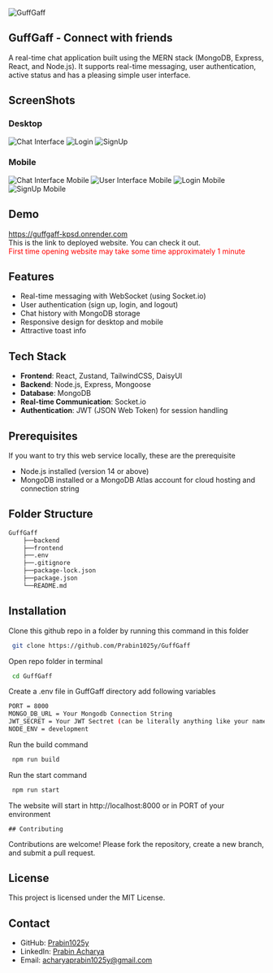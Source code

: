 
![GuffGaff](frontend/public/logo.png)

## GuffGaff - Connect with friends
A real-time chat application built using the MERN stack (MongoDB, Express, React, and Node.js). It supports real-time messaging, user authentication, active status and has a pleasing simple user interface.


## ScreenShots
### Desktop
![Chat Interface](frontend/public/demo/homePage.png)
![Login](frontend/public/demo/Login.png)
![SignUp](frontend/public/demo/Signup.png)
### Mobile
![Chat Interface Mobile](frontend/public/demo/homePageMobile.png)
![User Interface Mobile](frontend/public/demo/usersMobile.png)
![Login Mobile](frontend/public/demo/LoginMobile.png)
![SignUp Mobile](frontend/public/demo/SignupMobile.png)
## Demo

https://guffgaff-kpsd.onrender.com  
This is the link to deployed website. You can check it out.  
<span style="color:red">First time opening website may take some time approximately 1 minute</span>


## Features

- Real-time messaging with WebSocket (using Socket.io)
- User authentication (sign up, login, and logout)
- Chat history with MongoDB storage
- Responsive design for desktop and mobile
- Attractive toast info

## Tech Stack
- **Frontend**: React, Zustand, TailwindCSS, DaisyUI
- **Backend**: Node.js, Express, Mongoose
- **Database**: MongoDB
- **Real-time Communication**: Socket.io
- **Authentication**: JWT (JSON Web Token) for session handling


## Prerequisites
If you want to try this web service locally, these are the prerequisite
- Node.js installed (version 14 or above)
- MongoDB installed or a MongoDB Atlas account for cloud hosting and connection string
## Folder Structure

```bash 
GuffGaff
    ├──backend
    ├──frontend
    ├──.env
    ├──.gitignore
    ├──package-lock.json
    ├──package.json
    └──README.md
```
## Installation

Clone this github repo in a folder by running this command in this folder

```bash
 git clone https://github.com/Prabin1025y/GuffGaff
```

Open repo folder in terminal
```bash
 cd GuffGaff
```

Create a .env file in GuffGaff directory add following variables  
```bash
PORT = 8000
MONGO_DB_URL = Your Mongodb Connection String
JWT_SECRET = Your JWT Sectret (can be literally anything like your name)
NODE_ENV = development
```

Run the build command
```bash
 npm run build
```

Run the start command
```bash
 npm run start
```

The website will start in http://localhost:8000 or in PORT of your environment


    ## Contributing

Contributions are welcome! Please fork the repository, create a new branch, and submit a pull request.



## License

This project is licensed under the MIT License.


## Contact
- GitHub: [Prabin1025y](https://github.com/Prabin1025y)
- LinkedIn: [Prabin Acharya](https://www.linkedin.com/in/prabin-acharya-9345b32b5/)
- Email: acharyaprabin1025y@gmail.com